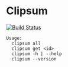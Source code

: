 # Clipsum

[![Build Status][travisimg]][travis]

    Usage:
      clipsum all
      clipsum get <id>
      clipsum -h | --help
      clipsum --version


[travisimg]: https://api.travis-ci.org/nerdfiles/clipsum.svg
[travis]: https://travis-ci.org/nerdfiles/clipsum
